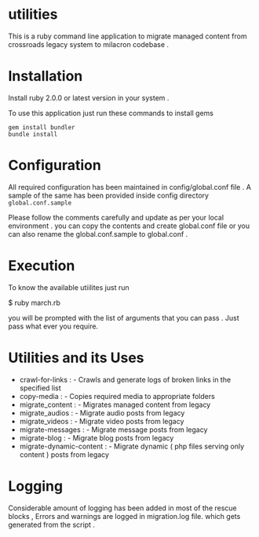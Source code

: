 utilities
=========

This is a ruby command line application to migrate managed content from crossroads legacy system to milacron codebase . 


Installation 
============

Install ruby 2.0.0 or latest version in your system . 

To use this application just run these commands to install gems

```
gem install bundler
bundle install
```


Configuration 
=============

All required configuration has been maintained in config/global.conf file . A sample of the same has been provided inside config directory
`global.conf.sample`

Please follow the comments carefully and update as per your local environment .
you can copy the contents and create global.conf file or you can also rename the global.conf.sample
to global.conf .

Execution 
=========

 To know the available utiilites just run

 $ ruby march.rb

 you will be prompted with the list of arguments that you can pass . Just pass what ever you require.

Utilities and its Uses
=======================

 * crawl-for-links : - Crawls and generate logs of broken links in the specified list
 * copy-media : - Copies required media to appropriate folders
 * migrate_content : - Migrates managed content from legacy
 * migrate_audios : - Migrate audio posts from legacy
 * migrate_videos : - Migrate video posts from legacy
 * migrate-messages : - Migrate message posts from legacy
 * migrate-blog : - Migrate blog posts from legacy
 * migrate-dynamic-content : - Migrate dynamic ( php files serving only content )  posts from legacy


Logging 
=======

Considerable amount of logging has been added in most of the rescue blocks , Errors and warnings are logged in migration.log file. which gets generated from the script . 



